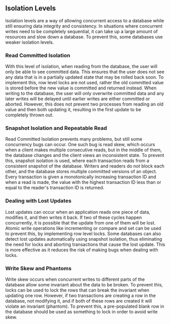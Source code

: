 ## Isolation Levels

Isolation levels are a way of allowing concurrent access to a database while still ensuring data integrity and consistency. In situations where concurrent writes need to be completely sequential, it can take up a large amount of resources and slow down a database. To prevent this, some databases use weaker isolation levels. 

### Read Committed Isolation

With this level of isolation, when reading from the database, the user will only be able to see committed data. This ensures that the user does not see any data that is in a partially updated state that may be rolled back soon. To implement this, row level locks are not used, rather the old committed value is stored before the new value is committed and returned instead. When writing to the database, the user will only overwrite committed data and any later writes will be delayed until earlier writes are either committed or aborted. However, this does not prevent two processes from reading an old value and then both updating it, resulting in the first update to be completely thrown out.

### Snapshot Isolation and Repeatable Read

Read Committed Isolation prevents many problems, but still some concurrency bugs can occur. One such bug is read skew, which occurs when a client makes multiple consecutive reads, but in the middle of them, the database changes and the client views an inconsistent state. To prevent this, snapshot isolation is used, where each transaction reads from a consistent snapshot of the database. Writers and readers do not block each other, and the database stores multiple committed versions of an object. Every transaction is given a monotonically increasing transaction ID and when a read is made, the value with the highest transaction ID less than or equal to the reader's transaction ID is returned.

### Dealing with Lost Updates

Lost updates can occur when an application reads one piece of data, modifies it, and then writes it back. If two of these cycles happen concurrently, it is possible that the update from one of them will be lost. Atomic write operations like incrementing or compare and set can be used to prevent this, by implementing row level locks. Some databases can also detect lost updates automatically using snapshot isolation, thus eliminating the need for locks and aborting transactions that cause the lost update. This is more effective as it reduces the risk of making bugs when dealing with locks.

### Write Skew and Phantoms

Write skew occurs when concurrent writes to different parts of the database allow some invariant about the data to be broken. To prevent this, locks can be used to lock the rows that can break the invariant when updating one row. However, if two transactions are creating a row in the database, not modifying it, and if both of these rows are created it will violate an invariant (phantom). To prevent this, a pre-populated blank row in the database should be used as something to lock in order to avoid write skew.
